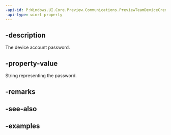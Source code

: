 ```yaml
---
-api-id: P:Windows.UI.Core.Preview.Communications.PreviewTeamDeviceCredentials.Password
-api-type: winrt property
---
```


## -description
The device account password.

## -property-value
String representing the password.

## -remarks

## -see-also

## -examples

